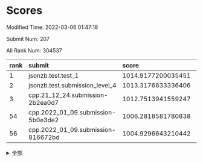# Scores

Modified Time: 2022-03-06 01:47:18

Submit Num: 207

All Rank Num: 304537

| rank |               submit               |       score        |       sigma        | pk_num |
| :--- | :--------------------------------- | :----------------- | :----------------- | :----- |
| 1    | jsonzb.test.test_1                 | 1014.9177200035451 | 0.8686061486167552 | 5890   |
| 2    | jsonzb.test.submission_level_4     | 1013.3176833336406 | 0.8192717732794508 | 5889   |
| 3    | cpp.21_12_24.submission-2b2ea0d7   | 1012.7513941559247 | 0.8067722206932338 | 5879   |
| 54   | cpp.2022_01_09.submission-5b0e3de2 | 1006.2818581780838 | 0.7224726513688389 | 5887   |
| 56   | cpp.2022_01_09.submission-816672bd | 1004.9296643210442 | 0.715162059961689  | 5880   |


<details>
<summary>全部</summary>

| rank |                 submit                 |       score        |       sigma        | pk_num |
| :--- | :------------------------------------- | :----------------- | :----------------- | :----- |
| 1    | jsonzb.test.test_1                     | 1014.9177200035451 | 0.8686061486167552 | 5890   |
| 2    | jsonzb.test.submission_level_4         | 1013.3176833336406 | 0.8192717732794508 | 5889   |
| 3    | cpp.21_12_24.submission-2b2ea0d7       | 1012.7513941559247 | 0.8067722206932338 | 5879   |
| 4    | gobigger.level_3.submission_level_3_26 | 1011.9929520014339 | 0.8166983902308993 | 5888   |
| 5    | gobigger.level_3.submission_level_3_29 | 1011.2486318993465 | 0.76100874065732   | 5880   |
| 6    | gobigger.level_3.submission_level_3_34 | 1011.21069041948   | 0.7752297716667602 | 5884   |
| 7    | gobigger.level_3.submission_level_3_38 | 1010.8812714671486 | 0.7655315051966166 | 5884   |
| 8    | gobigger.level_3.submission_level_3_15 | 1010.8535522491037 | 0.758344353800825  | 5885   |
| 9    | gobigger.level_3.submission_level_3_19 | 1010.6844141967015 | 0.7757476493104327 | 5886   |
| 10   | gobigger.level_3.submission_level_3_10 | 1010.6497128635025 | 0.7572406991709886 | 5887   |
| 11   | gobigger.level_3.submission_level_3_2  | 1010.5692876302239 | 0.7527074685077152 | 5882   |
| 12   | gobigger.level_3.submission_level_3_48 | 1010.5542902622379 | 0.7733605487151881 | 5877   |
| 13   | gobigger.level_3.submission_level_3_22 | 1010.526918680673  | 0.7637104196079424 | 5877   |
| 14   | gobigger.level_3.submission_level_3_13 | 1010.4932002393764 | 0.7469627779813214 | 5883   |
| 15   | gobigger.level_3.submission_level_3_43 | 1010.3509047122777 | 0.7701759671952457 | 5881   |
| 16   | gobigger.level_3.submission_level_3_44 | 1010.3140797614698 | 0.7964261327638719 | 5881   |
| 17   | gobigger.level_3.submission_level_3_42 | 1010.3131670283743 | 0.7791861220248243 | 5886   |
| 18   | gobigger.level_3.submission_level_3_1  | 1010.222822410311  | 0.7610189654488035 | 5887   |
| 19   | gobigger.level_3.submission_level_3_17 | 1010.1706394339114 | 0.7727789078098957 | 5881   |
| 20   | gobigger.level_3.submission_level_3_20 | 1010.1356297962909 | 0.7767382636121486 | 5884   |
| 21   | gobigger.level_3.submission_level_3_47 | 1010.111899191901  | 0.762240242470127  | 5887   |
| 22   | gobigger.level_3.submission_level_3_30 | 1010.093794282723  | 0.7805433751707844 | 5891   |
| 23   | gobigger.level_3.submission_level_3_25 | 1010.0444373480778 | 0.7411296931425659 | 5887   |
| 24   | gobigger.level_3.submission_level_3_9  | 1010.0354645436768 | 0.7739490988856409 | 5886   |
| 25   | gobigger.level_3.submission_level_3_0  | 1010.0272651466108 | 0.7633950468490805 | 5886   |
| 26   | gobigger.level_3.submission_level_3_27 | 1010.0092533052216 | 0.7791058593077468 | 5880   |
| 27   | gobigger.level_3.submission_level_3_46 | 1010.0051946268864 | 0.7789995851774921 | 5883   |
| 28   | gobigger.level_3.submission_level_3_41 | 1009.9555515147126 | 0.7505811484274502 | 5881   |
| 29   | gobigger.level_3.submission_level_3_18 | 1009.9012054943894 | 0.7476055001702692 | 5884   |
| 30   | gobigger.level_3.submission_level_3_49 | 1009.8934189377908 | 0.7771777410286103 | 5882   |
| 31   | gobigger.level_3.submission_level_3_7  | 1009.8742934265314 | 0.7509210829372664 | 5881   |
| 32   | gobigger.level_3.submission_level_3_23 | 1009.7265576227355 | 0.7671284520368444 | 5884   |
| 33   | gobigger.level_3.submission_level_3_12 | 1009.7110067970768 | 0.7539110195716031 | 5884   |
| 34   | gobigger.level_3.submission_level_3_40 | 1009.7100209314618 | 0.7425566474492944 | 5884   |
| 35   | gobigger.level_3.submission_level_3_11 | 1009.6654608689227 | 0.7509510346985815 | 5891   |
| 36   | gobigger.level_3.submission_level_3_37 | 1009.6590958420541 | 0.7798639703795666 | 5884   |
| 37   | gobigger.level_3.submission_level_3_5  | 1009.6048138098695 | 0.7651136405270442 | 5884   |
| 38   | gobigger.level_3.submission_level_3_45 | 1009.5958152680712 | 0.770793566562242  | 5882   |
| 39   | gobigger.level_3.submission_level_3_39 | 1009.561622249713  | 0.7359420952849126 | 5879   |
| 40   | gobigger.level_3.submission_level_3_6  | 1009.4276007022236 | 0.7426222066340772 | 5887   |
| 41   | gobigger.level_3.submission_level_3_16 | 1009.3759746149015 | 0.7553077888739173 | 5883   |
| 42   | gobigger.level_3.submission_level_3_14 | 1009.3017466521466 | 0.7494680260142208 | 5882   |
| 43   | gobigger.level_3.submission_level_3_24 | 1009.2668497780937 | 0.7676124196656732 | 5881   |
| 44   | gobigger.level_3.submission_level_3_28 | 1009.2490344148772 | 0.7485060005331516 | 5883   |
| 45   | gobigger.level_3.submission_level_3_3  | 1009.1022860951052 | 0.7486624317703284 | 5885   |
| 46   | gobigger.level_3.submission_level_3_4  | 1009.1013617343241 | 0.7689956210198688 | 5884   |
| 47   | gobigger.level_3.submission_level_3_33 | 1009.0390659694027 | 0.7763567322321145 | 5885   |
| 48   | gobigger.level_3.submission_level_3_35 | 1008.8377141474621 | 0.7520575627724372 | 5886   |
| 49   | gobigger.level_3.submission_level_3_32 | 1008.7340512306278 | 0.7498300872886471 | 5887   |
| 50   | gobigger.level_3.submission_level_3_31 | 1008.6459318161267 | 0.7529154540404769 | 5889   |
| 51   | gobigger.level_3.submission_level_3_8  | 1008.6019782247771 | 0.7463579669631817 | 5882   |
| 52   | gobigger.level_3.submission_level_3_36 | 1008.4742162800251 | 0.7622887350007834 | 5879   |
| 53   | gobigger.level_3.submission_level_3_21 | 1008.1142782981834 | 0.7421150262161601 | 5889   |
| 54   | cpp.2022_01_09.submission-5b0e3de2     | 1006.2818581780838 | 0.7224726513688389 | 5887   |
| 55   | gobigger.level_1.submission_level_1_3  | 1005.4172393662714 | 0.7294810969883734 | 5885   |
| 56   | cpp.2022_01_09.submission-816672bd     | 1004.9296643210442 | 0.715162059961689  | 5880   |
| 57   | gobigger.level_1.submission_level_1_31 | 1004.7547829167942 | 0.7241659817512914 | 5884   |
| 58   | gobigger.level_1.submission_level_1_24 | 1004.423625257996  | 0.7149535352479112 | 5887   |
| 59   | gobigger.level_1.submission_level_1_32 | 1004.349052841133  | 0.7153031335559763 | 5887   |
| 60   | gobigger.level_1.submission_level_1_18 | 1004.274808107885  | 0.7136840411522536 | 5882   |
| 61   | gobigger.level_1.submission_level_1_4  | 1004.1374810443008 | 0.7152005191339533 | 5884   |
| 62   | gobigger.level_1.submission_level_1_41 | 1004.0843776500612 | 0.7027640060089645 | 5887   |
| 63   | gobigger.level_1.submission_level_1_25 | 1004.079925238791  | 0.7149647003307519 | 5884   |
| 64   | gobigger.level_1.submission_level_1_42 | 1004.0369219972735 | 0.7011406021254243 | 5888   |
| 65   | gobigger.level_1.submission_level_1_44 | 1003.9820142712591 | 0.7113779041560783 | 5884   |
| 66   | gobigger.level_1.submission_level_1_2  | 1003.9237298021765 | 0.7191538213817169 | 5885   |
| 67   | gobigger.level_1.submission_level_1_1  | 1003.6731317555294 | 0.7192478595120854 | 5884   |
| 68   | gobigger.level_1.submission_level_1_36 | 1003.5566647626363 | 0.7127848191014482 | 5884   |
| 69   | gobigger.level_1.submission_level_1_34 | 1003.554747308474  | 0.7151106044382969 | 5885   |
| 70   | gobigger.level_1.submission_level_1_45 | 1003.5368724092665 | 0.7151775676786611 | 5890   |
| 71   | gobigger.level_1.submission_level_1_6  | 1003.4831198312075 | 0.7090849965296657 | 5884   |
| 72   | gobigger.level_1.submission_level_1_12 | 1003.4775400274523 | 0.7164950879495654 | 5883   |
| 73   | gobigger.level_1.submission_level_1_26 | 1003.475493385026  | 0.7123791671861447 | 5888   |
| 74   | gobigger.level_1.submission_level_1_13 | 1003.443252862819  | 0.7169854050049712 | 5884   |
| 75   | gobigger.level_1.submission_level_1_15 | 1003.3886178860603 | 0.7099024496265596 | 5885   |
| 76   | gobigger.level_1.submission_level_1_14 | 1003.3732647937221 | 0.7125573343249985 | 5885   |
| 77   | gobigger.level_1.submission_level_1_49 | 1003.3238134431332 | 0.710985157723137  | 5879   |
| 78   | gobigger.level_1.submission_level_1_33 | 1003.2943628725366 | 0.7191839745617888 | 5883   |
| 79   | gobigger.level_1.submission_level_1_23 | 1003.2063252169157 | 0.7208677541816282 | 5890   |
| 80   | gobigger.level_1.submission_level_1_48 | 1003.1826322321755 | 0.7110174099186242 | 5888   |
| 81   | gobigger.level_1.submission_level_1_38 | 1003.1790929073379 | 0.7221379366357447 | 5881   |
| 82   | gobigger.level_1.submission_level_1_0  | 1003.1690574291065 | 0.725096233582209  | 5882   |
| 83   | gobigger.level_1.submission_level_1_39 | 1003.1546397839091 | 0.7147980301460215 | 5882   |
| 84   | gobigger.level_1.submission_level_1_11 | 1003.1463314057291 | 0.7106692988198231 | 5883   |
| 85   | gobigger.level_1.submission_level_1_19 | 1003.1259510183012 | 0.7212337857253714 | 5883   |
| 86   | gobigger.level_1.submission_level_1_16 | 1003.1169579523336 | 0.7089431871737114 | 5886   |
| 87   | gobigger.level_1.submission_level_1_8  | 1003.0957812636667 | 0.7171629588798972 | 5886   |
| 88   | gobigger.level_1.submission_level_1_21 | 1003.074042458766  | 0.7206320115965381 | 5885   |
| 89   | gobigger.level_1.submission_level_1_40 | 1003.0634373764492 | 0.7124202784230311 | 5887   |
| 90   | gobigger.level_1.submission_level_1_5  | 1002.9219597830469 | 0.7246325522547693 | 5882   |
| 91   | gobigger.level_1.submission_level_1_7  | 1002.773957091898  | 0.7171827459257482 | 5892   |
| 92   | gobigger.level_1.submission_level_1_35 | 1002.7136358862365 | 0.7091338831147486 | 5888   |
| 93   | gobigger.level_1.submission_level_1_37 | 1002.6926426854855 | 0.7088798164147854 | 5877   |
| 94   | gobigger.level_1.submission_level_1_17 | 1002.6489341207152 | 0.7096548784288794 | 5886   |
| 95   | gobigger.level_1.submission_level_1_9  | 1002.6069595069658 | 0.7032652071708586 | 5890   |
| 96   | gobigger.level_1.submission_level_1_22 | 1002.6052723614164 | 0.7153572508964731 | 5886   |
| 97   | gobigger.level_1.submission_level_1_28 | 1002.4900985039355 | 0.7208699362640074 | 5885   |
| 98   | gobigger.level_1.submission_level_1_47 | 1002.467761167938  | 0.7141961038220638 | 5889   |
| 99   | gobigger.level_1.submission_level_1_29 | 1002.3817960113248 | 0.7112553577995238 | 5883   |
| 100  | gobigger.level_1.submission_level_1_20 | 1002.3027248876001 | 0.7089855184400299 | 5886   |
| 101  | gobigger.level_1.submission_level_1_30 | 1002.2903920125907 | 0.7110617485445805 | 5884   |
| 102  | gobigger.level_1.submission_level_1_46 | 1002.262776361439  | 0.7126975077467279 | 5879   |
| 103  | gobigger.level_1.submission_level_1_43 | 1002.22262342525   | 0.7082320113680926 | 5885   |
| 104  | gobigger.level_1.submission_level_1_27 | 1002.1267214081299 | 0.7137001331256579 | 5882   |
| 105  | gobigger.level_1.submission_level_1_10 | 1002.0445632530555 | 0.7130092510563762 | 5885   |
| 106  | gobigger.random.submission_random_14   | 997.2900460610001  | 0.7243760848365574 | 5886   |
| 107  | gobigger.random.submission_random_28   | 997.129862906794   | 0.704244843157327  | 5884   |
| 108  | gobigger.random.submission_random_24   | 996.767027264027   | 0.7100912774439148 | 5879   |
| 109  | gobigger.random.submission_random_2    | 996.7393261921517  | 0.7051944639083115 | 5885   |
| 110  | gobigger.random.submission_random_1    | 996.7136264193747  | 0.7128723189619016 | 5889   |
| 111  | gobigger.random.submission_random_30   | 996.6326895420773  | 0.7072794942943974 | 5882   |
| 112  | gobigger.random.submission_random_43   | 996.6214577159609  | 0.7075354142649596 | 5885   |
| 113  | gobigger.random.submission_random_37   | 996.6008536695147  | 0.7146685897192205 | 5879   |
| 114  | gobigger.random.submission_random_42   | 996.5584587230799  | 0.7157863803224582 | 5883   |
| 115  | gobigger.random.submission_random_36   | 996.5437562050951  | 0.7030413507796418 | 5881   |
| 116  | gobigger.random.submission_random_39   | 996.4561617474698  | 0.7103241184338888 | 5891   |
| 117  | gobigger.random.submission_random_12   | 996.4335526502052  | 0.7046085710494776 | 5886   |
| 118  | gobigger.random.submission_random_25   | 996.4061310853996  | 0.700440119822303  | 5886   |
| 119  | gobigger.random.submission_random_17   | 996.3423271798348  | 0.7098631511229905 | 5888   |
| 120  | gobigger.random.submission_random_23   | 996.3408154241165  | 0.7087111171265936 | 5884   |
| 121  | gobigger.random.submission_random_15   | 996.3355273075008  | 0.6985444457972999 | 5886   |
| 122  | gobigger.random.submission_random_41   | 996.3153256410665  | 0.7166762484812974 | 5887   |
| 123  | gobigger.random.submission_random_47   | 996.2555062761006  | 0.7153577308664612 | 5887   |
| 124  | gobigger.random.submission_random_29   | 996.2510937803534  | 0.7181552255262905 | 5886   |
| 125  | gobigger.random.submission_random_32   | 996.2399235942527  | 0.7184780129517488 | 5886   |
| 126  | gobigger.random.submission_random_21   | 996.2257366162286  | 0.7151841635568433 | 5880   |
| 127  | gobigger.random.submission_random_22   | 996.2189136216197  | 0.7073761008471425 | 5886   |
| 128  | gobigger.random.submission_random_35   | 996.2000153408129  | 0.7173211229583002 | 5882   |
| 129  | gobigger.random.submission_random_46   | 996.1908925028316  | 0.7068335919612644 | 5883   |
| 130  | gobigger.random.submission_random_44   | 996.1906379025569  | 0.716543480854253  | 5885   |
| 131  | gobigger.random.submission_random_40   | 996.1649459553607  | 0.7013566352539731 | 5888   |
| 132  | gobigger.random.submission_random_49   | 996.1590357372884  | 0.7177624624322406 | 5885   |
| 133  | gobigger.random.submission_random_10   | 996.1249051164307  | 0.7271340538441196 | 5887   |
| 134  | gobigger.random.submission_random_20   | 996.1237622629234  | 0.7216433939616287 | 5883   |
| 135  | gobigger.random.submission_random_38   | 996.0546179859163  | 0.716554251494692  | 5885   |
| 136  | gobigger.random.submission_random_19   | 995.8462368370551  | 0.7107336918243391 | 5886   |
| 137  | gobigger.random.submission_random_0    | 995.7802980809865  | 0.7058662107254952 | 5884   |
| 138  | gobigger.random.submission_random_4    | 995.7359583574894  | 0.6937015886224457 | 5883   |
| 139  | gobigger.random.submission_random_31   | 995.6789373436428  | 0.7161638829110794 | 5884   |
| 140  | gobigger.random.submission_random_5    | 995.6731896836842  | 0.7054114744885565 | 5888   |
| 141  | gobigger.random.submission_random_9    | 995.6474067314427  | 0.7008065399854275 | 5886   |
| 142  | gobigger.random.submission_random_27   | 995.5589071370384  | 0.7108300833097871 | 5889   |
| 143  | gobigger.random.submission_random_34   | 995.5454071913006  | 0.7129196044812983 | 5884   |
| 144  | gobigger.random.submission_random_26   | 995.4758331950738  | 0.6987995474443426 | 5885   |
| 145  | gobigger.random.submission_random_11   | 995.4680674257451  | 0.7126103178554123 | 5885   |
| 146  | gobigger.random.submission_random_18   | 995.4214754234631  | 0.7003766685563609 | 5887   |
| 147  | gobigger.random.submission_random_6    | 995.3935065640698  | 0.7148664747967428 | 5889   |
| 148  | gobigger.random.submission_random_45   | 995.3820002552728  | 0.7237628909804941 | 5887   |
| 149  | gobigger.random.submission_random_3    | 995.2936393075483  | 0.7188220353471976 | 5882   |
| 150  | gobigger.random.submission_random_13   | 995.2796846596676  | 0.7081302679549571 | 5884   |
| 151  | gobigger.random.submission_random_8    | 995.2665699354395  | 0.7328031264998857 | 5885   |
| 152  | gobigger.random.submission_random_16   | 995.1549752962127  | 0.6985388360092226 | 5885   |
| 153  | gobigger.random.submission_random_48   | 995.0916160608846  | 0.7188598006821489 | 5886   |
| 154  | gobigger.random.submission_random_33   | 995.0251346362609  | 0.7158321444910078 | 5890   |
| 155  | gobigger.random.submission_random_7    | 994.9280666177932  | 0.7119324497423654 | 5888   |
| 156  | gobigger.level_2.submission_level_2_48 | 994.2205246902143  | 0.7241681605424739 | 5887   |
| 157  | gobigger.level_2.submission_level_2_36 | 993.8797920955336  | 0.7406706716324611 | 5883   |
| 158  | gobigger.level_2.submission_level_2_7  | 993.6649080721162  | 0.7308434644727888 | 5884   |
| 159  | gobigger.level_2.submission_level_2_11 | 993.4989742928898  | 0.7302656512272948 | 5884   |
| 160  | gobigger.level_2.submission_level_2_20 | 993.32332916112    | 0.723808102309489  | 5891   |
| 161  | gobigger.level_2.submission_level_2_24 | 993.1429547822294  | 0.7241049178123838 | 5886   |
| 162  | gobigger.level_2.submission_level_2_33 | 993.1202072368739  | 0.7297812184255483 | 5884   |
| 163  | gobigger.level_2.submission_level_2_8  | 993.0024930847092  | 0.7311217080663819 | 5888   |
| 164  | gobigger.level_2.submission_level_2_44 | 992.9192556587587  | 0.741599296760907  | 5885   |
| 165  | gobigger.level_2.submission_level_2_9  | 992.8932775274337  | 0.7459135896701814 | 5884   |
| 166  | gobigger.level_2.submission_level_2_46 | 992.6188639282017  | 0.7407269252283858 | 5879   |
| 167  | gobigger.level_2.submission_level_2_1  | 992.6173833398464  | 0.7501453802362554 | 5884   |
| 168  | gobigger.level_2.submission_level_2_39 | 992.5910553693594  | 0.7406840552456949 | 5883   |
| 169  | gobigger.level_2.submission_level_2_25 | 992.5064752585369  | 0.7356274257664147 | 5891   |
| 170  | gobigger.level_2.submission_level_2_0  | 992.4816702182874  | 0.7382512798728811 | 5888   |
| 171  | gobigger.level_2.submission_level_2_19 | 992.4350441521772  | 0.7362323789167226 | 5884   |
| 172  | gobigger.level_2.submission_level_2_31 | 992.4180139994149  | 0.7480933592807001 | 5888   |
| 173  | gobigger.level_2.submission_level_2_43 | 992.3396674972583  | 0.7295325514450711 | 5883   |
| 174  | gobigger.level_2.submission_level_2_32 | 992.3252802092001  | 0.7614773796693426 | 5885   |
| 175  | gobigger.level_2.submission_level_2_40 | 992.3076969335331  | 0.7353512883275688 | 5883   |
| 176  | gobigger.level_2.submission_level_2_27 | 992.2986739296055  | 0.7338179704163071 | 5888   |
| 177  | gobigger.level_2.submission_level_2_6  | 992.2503927505408  | 0.7423049809160632 | 5889   |
| 178  | gobigger.level_2.submission_level_2_15 | 992.196864195865   | 0.7628078833233128 | 5884   |
| 179  | gobigger.level_2.submission_level_2_12 | 992.1776871662761  | 0.7378780437513438 | 5889   |
| 180  | gobigger.level_2.submission_level_2_14 | 992.056288397466   | 0.7523833597789599 | 5884   |
| 181  | gobigger.level_2.submission_level_2_30 | 992.0519503812744  | 0.7571836656655113 | 5887   |
| 182  | gobigger.level_2.submission_level_2_4  | 992.0169770075438  | 0.7452559420033688 | 5885   |
| 183  | gobigger.level_2.submission_level_2_37 | 992.012911425712   | 0.7418851517764391 | 5886   |
| 184  | gobigger.level_2.submission_level_2_18 | 992.0002489517668  | 0.7590104180771463 | 5888   |
| 185  | gobigger.level_2.submission_level_2_26 | 991.862488448179   | 0.7374696364142447 | 5883   |
| 186  | gobigger.level_2.submission_level_2_34 | 991.8390117612003  | 0.7430359568245373 | 5885   |
| 187  | gobigger.level_2.submission_level_2_47 | 991.7695091273206  | 0.7620369231521885 | 5882   |
| 188  | gobigger.level_2.submission_level_2_17 | 991.7326788875732  | 0.7756718937900279 | 5889   |
| 189  | gobigger.level_2.submission_level_2_28 | 991.6989429582542  | 0.7541998791292143 | 5883   |
| 190  | gobigger.level_2.submission_level_2_42 | 991.6698274914289  | 0.7637086220811031 | 5884   |
| 191  | gobigger.level_2.submission_level_2_38 | 991.6622476986063  | 0.749597800520474  | 5884   |
| 192  | gobigger.level_2.submission_level_2_49 | 991.6003119935267  | 0.7534332524841292 | 5880   |
| 193  | gobigger.level_2.submission_level_2_35 | 991.5810729037422  | 0.7483442500970181 | 5885   |
| 194  | gobigger.level_2.submission_level_2_10 | 991.5321509228095  | 0.7386521945666807 | 5882   |
| 195  | gobigger.level_2.submission_level_2_2  | 991.4962973618054  | 0.747575061222799  | 5884   |
| 196  | gobigger.level_2.submission_level_2_41 | 991.4701102745067  | 0.7547689476096724 | 5888   |
| 197  | gobigger.level_2.submission_level_2_16 | 991.4633512315894  | 0.7718050502936087 | 5882   |
| 198  | gobigger.level_2.submission_level_2_5  | 991.1740033658259  | 0.7455974969442688 | 5886   |
| 199  | gobigger.level_2.submission_level_2_13 | 991.109101289909   | 0.7448268094017292 | 5888   |
| 200  | gobigger.level_2.submission_level_2_23 | 991.0070113321921  | 0.7626897595026478 | 5888   |
| 201  | gobigger.level_2.submission_level_2_29 | 990.9117994154016  | 0.7517434721417617 | 5883   |
| 202  | gobigger.level_2.submission_level_2_45 | 990.7865211847823  | 0.7548034883901713 | 5887   |
| 203  | gobigger.level_2.submission_level_2_22 | 990.6641782448477  | 0.7575551522887434 | 5883   |
| 204  | gobigger.level_2.submission_level_2_21 | 989.9770924262534  | 0.7668353878135307 | 5884   |
| 205  | gobigger.level_2.submission_level_2_3  | 989.5423125954374  | 0.7651453447421382 | 5885   |
| 206  | gobigger.none.submission_none_1        | 977.1117378101725  | 1.401697002073932  | 5882   |
| 207  | gobigger.none.submission_none_0        | 976.7630739148964  | 1.3523290998194037 | 5886   |

</details>